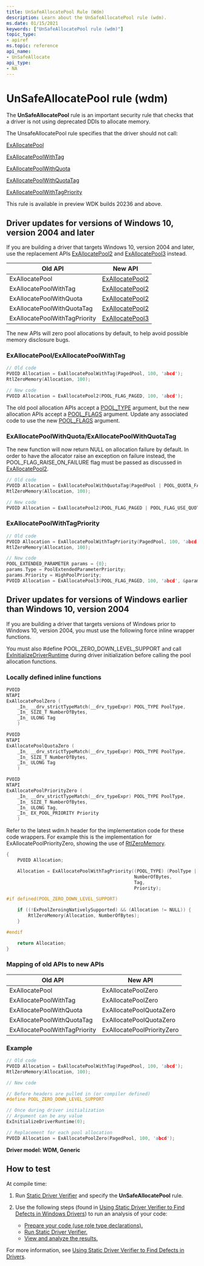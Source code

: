 ```yaml
---
title: UnSafeAllocatePool Rule (Wdm)
description: Learn about the UnSafeAllocatePool rule (wdm). 
ms.date: 01/15/2021
keywords: ["UnSafeAllocatePool rule (wdm)"]
topic_type:
- apiref
ms.topic: reference
api_name:
- UnSafeAllocate
api_type:
- NA
---
```


# UnSafeAllocatePool rule (wdm)

The **UnSafeAllocatePool** rule is an important security rule that checks that a driver is not using deprecated DDIs to allocate memory.

The UnsafeAllocatePool rule specifies that the driver should not call:

[ExAllocatePool](/windows-hardware/drivers/ddi/wdm/nf-wdm-exallocatepool)

[ExAllocatePoolWithTag](/windows-hardware/drivers/ddi/wdm/nf-wdm-exallocatepoolwithtag)

[ExAllocatePoolWithQuota](/windows-hardware/drivers/ddi/wdm/nf-wdm-exallocatepoolwithquota) 

[ExAllocatePoolWithQuotaTag](/windows-hardware/drivers/ddi/wdm/nf-wdm-exallocatepoolwithtag)

[ExAllocatePoolWithTagPriority](/windows-hardware/drivers/ddi/wdm/nf-wdm-exallocatepoolwithtagpriority) 

This rule is available in preview WDK builds 20236 and above.

## Driver updates for versions of Windows 10, version 2004 and later

If you are building a driver that targets Windows 10, version 2004 and later, use the replacement APIs [ExAllocatePool2](/windows-hardware/drivers/ddi/wdm/nf-wdm-exallocatepool2) and [ExAllocatePool3](/windows-hardware/drivers/ddi/wdm/nf-wdm-exallocatepool3) instead.

| Old API                       | New API                                                                     |
|-------------------------------|-----------------------------------------------------------------------------|
| ExAllocatePool                | [ExAllocatePool2](/windows-hardware/drivers/ddi/wdm/nf-wdm-exallocatepool2) |
| ExAllocatePoolWithTag         | [ExAllocatePool2](/windows-hardware/drivers/ddi/wdm/nf-wdm-exallocatepool2) |
| ExAllocatePoolWithQuota       | [ExAllocatePool2](/windows-hardware/drivers/ddi/wdm/nf-wdm-exallocatepool2) |
| ExAllocatePoolWithQuotaTag    | [ExAllocatePool2](/windows-hardware/drivers/ddi/wdm/nf-wdm-exallocatepool2) |
| ExAllocatePoolWithTagPriority | [ExAllocatePool3](/windows-hardware/drivers/ddi/wdm/nf-wdm-exallocatepool3) |

The new APIs will zero pool allocations by default, to help avoid possible memory disclosure bugs.  

### ExAllocatePool/ExAllocatePoolWithTag

```cpp
// Old code
PVOID Allocation = ExAllocatePoolWithTag(PagedPool, 100, 'abcd');
RtlZeroMemory(Allocation, 100);

// New code
PVOID Allocation = ExAllocatePool2(POOL_FLAG_PAGED, 100, 'abcd');
```

The old pool allocation APIs accept a [POOL_TYPE](/windows-hardware/drivers/ddi/wdm/ne-wdm-_pool_type) argument, but the new allocation APIs accept a [POOL_FLAGS](../kernel/pool_flags.md) argument. Update any associated code to use the new [POOL_FLAGS](../kernel/pool_flags.md) argument.

### ExAllocatePoolWithQuota/ExAllocatePoolWithQuotaTag

The new function will now return NULL on allocation failure by default. In order to have the allocator raise an exception on failure instead, the POOL_FLAG_RAISE_ON_FAILURE flag must be passed as discussed in [ExAllocatePool2](/windows-hardware/drivers/ddi/wdm/nf-wdm-exallocatepool2).

```cpp
// Old code
PVOID Allocation = ExAllocatePoolWithQuotaTag(PagedPool | POOL_QUOTA_FAIL_INSTEAD_OF_RAISE, 100, 'abcd');
RtlZeroMemory(Allocation, 100);

// New code
PVOID Allocation = ExAllocatePool2(POOL_FLAG_PAGED | POOL_FLAG_USE_QUOTA, 100, 'abcd');
```

### ExAllocatePoolWithTagPriority

```cpp
// Old code
PVOID Allocation = ExAllocatePoolWithTagPriority(PagedPool, 100, 'abcd', HighPoolPriority);
RtlZeroMemory(Allocation, 100);

// New code
POOL_EXTENDED_PARAMETER params = {0};
params.Type = PoolExtendedParameterPriority;
params.Priority = HighPoolPriority;
PVOID Allocation = ExAllocatePool3(POOL_FLAG_PAGED, 100, 'abcd', &params, 1);
```

## Driver updates for versions of Windows earlier than Windows 10, version 2004

If you are building a driver that targets versions of Windows prior to Windows 10, version 2004, you must use the following force inline wrapper functions.

You must also #define POOL_ZERO_DOWN_LEVEL_SUPPORT and call [ExInitializeDriverRuntime](/windows-hardware/drivers/ddi/wdm/nf-wdm-exinitializedriverruntime) during driver initialization before calling the pool allocation functions.

### Locally defined inline functions

```cpp
PVOID
NTAPI
ExAllocatePoolZero (
    _In_ __drv_strictTypeMatch(__drv_typeExpr) POOL_TYPE PoolType,
    _In_ SIZE_T NumberOfBytes,
    _In_ ULONG Tag
    )

PVOID
NTAPI
ExAllocatePoolQuotaZero (
    _In_ __drv_strictTypeMatch(__drv_typeExpr) POOL_TYPE PoolType,
    _In_ SIZE_T NumberOfBytes,
    _In_ ULONG Tag
    )

PVOID
NTAPI
ExAllocatePoolPriorityZero (
    _In_ __drv_strictTypeMatch(__drv_typeExpr) POOL_TYPE PoolType,
    _In_ SIZE_T NumberOfBytes,
    _In_ ULONG Tag,
    _In_ EX_POOL_PRIORITY Priority
    )
```

Refer to the latest wdm.h header for the implementation code for these code wrappers. For example this is the implementation for ExAllocatePoolPriorityZero, showing the use of [RtlZeroMemory](/windows-hardware/drivers/ddi/wdm/nf-wdm-rtlzeromemory).

```cpp
{
    PVOID Allocation;

    Allocation = ExAllocatePoolWithTagPriority((POOL_TYPE) (PoolType | POOL_ZERO_ALLOCATION),
                                               NumberOfBytes,
                                               Tag,
                                               Priority);

#if defined(POOL_ZERO_DOWN_LEVEL_SUPPORT)

    if ((!ExPoolZeroingNativelySupported) && (Allocation != NULL)) {
        RtlZeroMemory(Allocation, NumberOfBytes);
    }

#endif

    return Allocation;
}
```

### Mapping of old APIs to new APIs

| Old API                       | New API                    |
|-------------------------------|----------------------------|
| ExAllocatePool                | ExAllocatePoolZero         |
| ExAllocatePoolWithTag         | ExAllocatePoolZero         |
| ExAllocatePoolWithQuota       | ExAllocatePoolQuotaZero    |
| ExAllocatePoolWithQuotaTag    | ExAllocatePoolQuotaZero    |
| ExAllocatePoolWithTagPriority | ExAllocatePoolPriorityZero |

### Example

```cpp
// Old code
PVOID Allocation = ExAllocatePoolWithTag(PagedPool, 100, 'abcd');
RtlZeroMemory(Allocation, 100);

// New code

// Before headers are pulled in (or compiler defined)
#define POOL_ZERO_DOWN_LEVEL_SUPPORT

// Once during driver initialization
// Argument can be any value
ExInitializeDriverRuntime(0);

// Replacement for each pool allocation
PVOID Allocation = ExAllocatePoolZero(PagedPool, 100, 'abcd');
```

**Driver model: WDM, Generic**

## How to test

At compile time:

1. Run [Static Driver Verifier](./static-driver-verifier.md) and specify the **UnSafeAllocatePool** rule.
2. Use the following steps (found in [Using Static Driver Verifier to Find Defects in Windows Drivers](./using-static-driver-verifier-to-find-defects-in-drivers.md)) to run an analysis of your code:

    - [Prepare your code (use role type declarations).](./using-static-driver-verifier-to-find-defects-in-drivers.md#preparing-your-source-code)
    - [Run Static Driver Verifier.](./using-static-driver-verifier-to-find-defects-in-drivers.md#running-static-driver-verifier)
    - [View and analyze the results.](./using-static-driver-verifier-to-find-defects-in-drivers.md#viewing-and-analyzing-the-results)

For more information, see [Using Static Driver Verifier to Find Defects in Drivers](./using-static-driver-verifier-to-find-defects-in-drivers.md).
